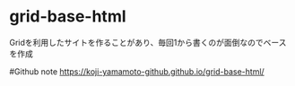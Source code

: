 # grid-base-html
Gridを利用したサイトを作ることがあり、毎回1から書くのが面倒なのでベースを作成

#Github note
https://koji-yamamoto-github.github.io/grid-base-html/
